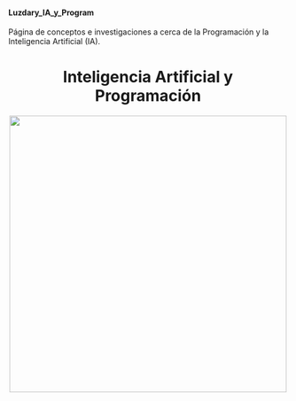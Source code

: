 #### Luzdary_IA_y_Program
Página de conceptos e investigaciones a cerca de la Programación y la Inteligencia Artificial (IA).



<h1 align="center">Inteligencia Artificial y Programación</h1>

<p align="center">
<img src="./Imágenes/Imagen_IA.jpg" height="500">
</p>


